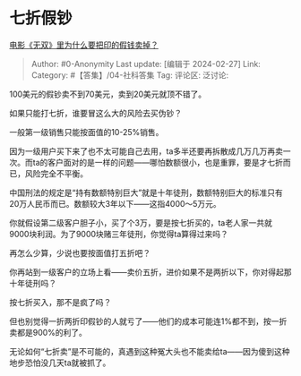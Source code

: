# 七折假钞
[电影《无双》里为什么要把印的假钱卖掉？](https://www.zhihu.com/question/473275918/answer/3410753890)

> Author: #0-Anonymity
> Last update: [编辑于 2024-02-27]
> Link:
> Category: #【答集】/04-社科答集
> Tag: 
> 评论区:
> 泛讨论:

100美元的假钞卖不到70美元，卖到20美元就顶不错了。

如果只能打七折，谁要冒这么大的风险去买伪钞？

一般第一级销售只能按面值的10-25%销售。

因为一级用户买下来了也不太可能自己去用，ta多半还要再拆散成几万几万再卖一次。而ta的客户面对的是一样的问题——哪怕数额很小，也是重罪，要是才七折而已，风险完全不平衡。

中国刑法的规定是“持有数额特别巨大”就是十年徒刑，数额特别巨大的标准只有20万人民币而已。数额较大3年以下——这指4000～5万元。

你就假设第二级客户胆子小，买了个3万，要是按七折买的，ta老人家一共就9000块利润。为了9000块赌三年徒刑，你觉得ta算得过来吗？

再怎么少算，少说也要按面值打五折吧？

你再站到一级客户的立场上看——卖价五折，进价如果不是两折以下，你对得起那十年徒刑吗？

按七折买入，那不是疯了吗？

但也别觉得一折两折印假钞的人就亏了——他们的成本可能连1%都不到，按一折卖都是900%的利了。

无论如何“七折卖”是不可能的，真遇到这种冤大头也不能卖给ta——因为傻到这种地步恐怕没几天ta就被抓了。